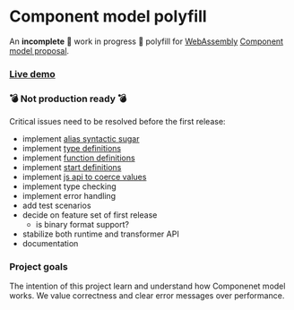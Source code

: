 # Component model polyfill

An **incomplete** 🚧 work in progress 🚧 polyfill for [WebAssembly](https://webassembly.org/) [Component model proposal](https://github.com/WebAssembly/component-model).

### <a href="https://concept-not-found.github.io/component-model-polyfill">Live demo</a>

### 💣 Not production ready 💣

Critical issues need to be resolved before the first release:

- implement [alias syntactic sugar](https://github.com/WebAssembly/component-model/blob/main/design/mvp/Explainer.md#alias-definitions)
- implement [type definitions](https://github.com/WebAssembly/component-model/blob/main/design/mvp/Explainer.md#type-definitions)
- implement [function definitions](https://github.com/WebAssembly/component-model/blob/main/design/mvp/Explainer.md#function-definitions)
- implement [start definitions](https://github.com/WebAssembly/component-model/blob/main/design/mvp/Explainer.md#start-definitions)
- implement [js api to coerce values](https://github.com/WebAssembly/component-model/blob/main/design/mvp/Explainer.md#js-api)
- implement type checking
- implement error handling
- add test scenarios
- decide on feature set of first release
  - is binary format support?
- stabilize both runtime and transformer API
- documentation

### Project goals

The intention of this project learn and understand how Componenet model works. We value correctness and clear error messages over performance.
